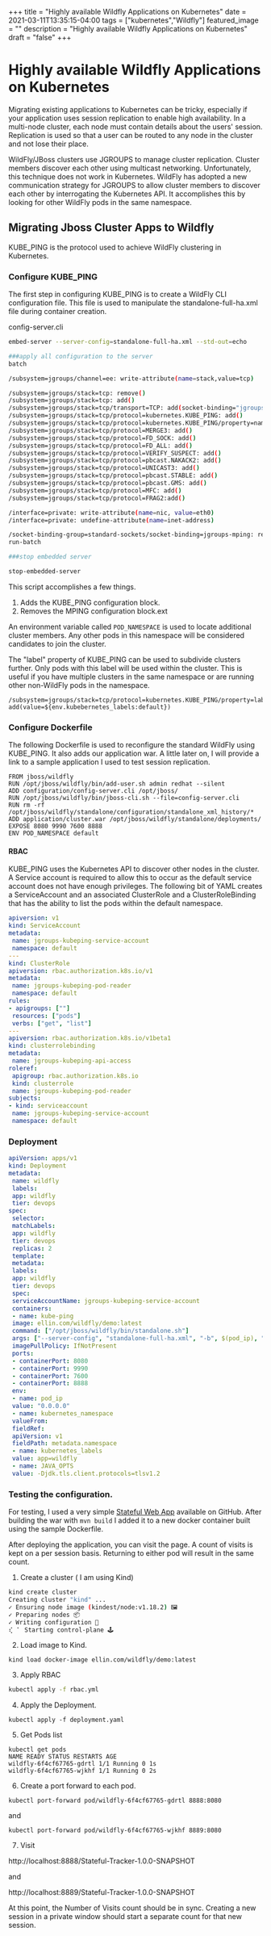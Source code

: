 +++
title = "Highly available Wildfly Applications on Kubernetes"
date = 2021-03-11T13:35:15-04:00
tags = ["kubernetes","Wildfly"]
featured_image = ""
description = "Highly available Wildfly Applications on Kubernetes"
draft = "false"
+++

# Highly available Wildfly Applications on Kubernetes

Migrating existing applications to Kubernetes can be tricky, especially if your application uses session replication to enable high availability. In a multi-node cluster, each node must contain details about the users' session. Replication is used so that a user can be routed to any node in the cluster and not lose their place. 

WildFly/JBoss clusters use JGROUPS to manage cluster replication.
Cluster members discover each other using multicast networking. Unfortunately, this technique does not work in Kubernetes. WildFly has adopted a new communication strategy for JGROUPS to allow cluster members to discover each other by interrogating the Kubernetes API. It accomplishes this by looking for other WildFly pods in the same namespace. 

## Migrating Jboss Cluster Apps to Wildfly

KUBE_PING is the protocol used to achieve WildFly clustering in Kubernetes. 

### Configure KUBE_PING

The first step in configuring KUBE_PING is to create a WildFly CLI configuration file. This file is used to manipulate the standalone-full-ha.xml file during container creation. 

config-server.cli

```bash
embed-server --server-config=standalone-full-ha.xml --std-out=echo

###apply all configuration to the server
batch

/subsystem=jgroups/channel=ee: write-attribute(name=stack,value=tcp)

/subsystem=jgroups/stack=tcp: remove()
/subsystem=jgroups/stack=tcp: add()
/subsystem=jgroups/stack=tcp/transport=TCP: add(socket-binding="jgroups-tcp")
/subsystem=jgroups/stack=tcp/protocol=kubernetes.KUBE_PING: add()
/subsystem=jgroups/stack=tcp/protocol=kubernetes.KUBE_PING/property=namespace: add(value=${env.POD_NAMESPACE:default})
/subsystem=jgroups/stack=tcp/protocol=MERGE3: add()
/subsystem=jgroups/stack=tcp/protocol=FD_SOCK: add()
/subsystem=jgroups/stack=tcp/protocol=FD_ALL: add()
/subsystem=jgroups/stack=tcp/protocol=VERIFY_SUSPECT: add()
/subsystem=jgroups/stack=tcp/protocol=pbcast.NAKACK2: add()
/subsystem=jgroups/stack=tcp/protocol=UNICAST3: add()
/subsystem=jgroups/stack=tcp/protocol=pbcast.STABLE: add()
/subsystem=jgroups/stack=tcp/protocol=pbcast.GMS: add()
/subsystem=jgroups/stack=tcp/protocol=MFC: add()
/subsystem=jgroups/stack=tcp/protocol=FRAG2:add()

/interface=private: write-attribute(name=nic, value=eth0)
/interface=private: undefine-attribute(name=inet-address)

/socket-binding-group=standard-sockets/socket-binding=jgroups-mping: remove()
run-batch

###stop embedded server

stop-embedded-server
```

This script accomplishes a few things.

1. Adds the KUBE_PING configuration block.
2. Removes the MPING configuration block.ext
 
An environment variable called `POD_NAMESPACE` is used to locate additional cluster members. Any other pods in this namespace will be considered candidates to join the cluster. 
 
The "label" property of KUBE_PING can be used to subdivide clusters further. Only pods with this label will be used within the cluster. This is useful if you have multiple clusters in the same namespace or are running other non-WildFly pods in the namespace.

```
/subsystem=jgroups/stack=tcp/protocol=kubernetes.KUBE_PING/property=labels: add(value=${env.kubebernetes_labels:default})
```

### Configure Dockerfile

The following Dockerfile is used to reconfigure the standard WildFly using KUBE_PING. It also adds our application war. A little later on, I will provide a link to a sample application  I  used to test session replication.

```
FROM jboss/wildfly
RUN /opt/jboss/wildfly/bin/add-user.sh admin redhat --silent
ADD configuration/config-server.cli /opt/jboss/
RUN /opt/jboss/wildfly/bin/jboss-cli.sh --file=config-server.cli
RUN rm -rf /opt/jboss/wildfly/standalone/configuration/standalone_xml_history/*
ADD application/cluster.war /opt/jboss/wildfly/standalone/deployments/
EXPOSE 8080 9990 7600 8888
ENV POD_NAMESPACE default

```

#### RBAC

KUBE_PING uses the Kubernetes API to discover other nodes in the cluster. A Service account is required to allow this to occur as the default service account does not have enough privileges. The following bit of YAML creates a ServiceAccount and an associated ClusterRole and a ClusterRoleBinding that has the ability to list the pods within the default namespace.

```yaml
apiversion: v1
kind: ServiceAccount
metadata:
 name: jgroups-kubeping-service-account
 namespace: default
---
kind: ClusterRole
apiversion: rbac.authorization.k8s.io/v1
metadata:
 name: jgroups-kubeping-pod-reader
 namespace: default
rules:
- apigroups: [""]
 resources: ["pods"]
 verbs: ["get", "list"]
---
apiversion: rbac.authorization.k8s.io/v1beta1
kind: clusterrolebinding
metadata:
 name: jgroups-kubeping-api-access
roleref:
 apigroup: rbac.authorization.k8s.io
 kind: clusterrole
 name: jgroups-kubeping-pod-reader
subjects:
- kind: serviceaccount
 name: jgroups-kubeping-service-account
 namespace: default
```

### Deployment


```yaml
apiVersion: apps/v1
kind: Deployment
metadata:
 name: wildfly
 labels:
 app: wildfly
 tier: devops
spec:
 selector:
 matchLabels:
 app: wildfly
 tier: devops
 replicas: 2
 template:
 metadata:
 labels:
 app: wildfly
 tier: devops
 spec:
 serviceAccountName: jgroups-kubeping-service-account
 containers:
 - name: kube-ping
 image: ellin.com/wildfly/demo:latest
 command: ["/opt/jboss/wildfly/bin/standalone.sh"]
 args: ["--server-config", "standalone-full-ha.xml", "-b", $(pod_ip), "-bmanagement", $(pod_ip) ,"-bprivate", $(pod_ip) ]
 imagePullPolicy: IfNotPresent
 ports:
 - containerPort: 8080
 - containerPort: 9990
 - containerPort: 7600
 - containerPort: 8888
 env:
 - name: pod_ip
 value: "0.0.0.0"
 - name: kubernetes_namespace
 valueFrom:
 fieldRef:
 apiVersion: v1
 fieldPath: metadata.namespace
 - name: kubernetes_labels
 value: app=wildfly
 - name: JAVA_OPTS
 value: -Djdk.tls.client.protocols=tlsv1.2
```

### Testing the configuration. 

For testing, I used a very simple [Stateful Web App](https://github.com/microsoft/stateful-java-web-app) available on GitHub. After building the war with `mvn build` I added it to a new docker container built using the sample Dockerfile.

After deploying the application, you can visit the page. A count of visits is kept on a per session basis. Returning to either pod will result in the same count.

1. Create a cluster ( I am using Kind)
 
 ```bash
 kind create cluster
 Creating cluster "kind" ...
 ✓ Ensuring node image (kindest/node:v1.18.2) 🖼
 ✓ Preparing nodes 📦
 ✓ Writing configuration 📜
 ⢎ ⠁ Starting control-plane 🕹️
 ```
2. Load image to Kind. 
 ```
 kind load docker-image ellin.com/wildfly/demo:latest
 ```
3. Apply RBAC
 
 ```bash
 kubectl apply -f rbac.yml
 ```
4. Apply the Deployment.
 ```
 kubectl apply -f deployment.yaml
 ```
5. Get Pods list
 ```
 kubectl get pods
 NAME READY STATUS RESTARTS AGE
 wildfly-6f4cf67765-gdrtl 1/1 Running 0 1s
 wildfly-6f4cf67765-wjkhf 1/1 Running 0 2s
 ```
6. Create a port forward to each pod.
 ```
 kubectl port-forward pod/wildfly-6f4cf67765-gdrtl 8888:8080
 ````
 and
 ```
 kubectl port-forward pod/wildfly-6f4cf67765-wjkhf 8889:8080
 ````
7. Visit
 
 http://localhost:8888/Stateful-Tracker-1.0.0-SNAPSHOT
 
 and

 http://localhost:8889/Stateful-Tracker-1.0.0-SNAPSHOT

At this point, the Number of Visits count should be in sync. Creating a new session in a private window should start a separate count for that new session.